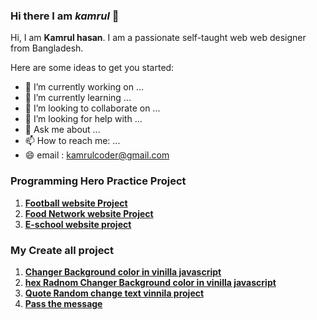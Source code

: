 ### Hi there  I am _**kamrul**_ 👋


Hi, I am **Kamrul hasan**. I am  a passionate self-taught web web designer from Bangladesh.

Here are some ideas to get you started:

- 🔭 I’m currently working on ...
- 🌱 I’m currently learning ...
- 👯 I’m looking to collaborate on ...
- 🤔 I’m looking for help with ...
- 💬 Ask me about ...
- 📫 How to reach me: ...
- 😄 email : kamrulcoder@gmail.com


### Programming  Hero Practice Project 
 1. **[Football  website  Project   ](https://kamrulcoder.github.io/football-website/)** 
 1. **[Food Network website Project ](https://kamrulcoder.github.io/food-network/)** 
 1. **[E-school website project  ](https://kamrulcoder.github.io/e-school/)** 


### My Create all project 
 1. **[Changer Background color in vinilla javascript ](https://kamrulcoder.github.io/changer_background/)** 
 1. **[hex Radnom Changer Background color in vinilla javascript ](https://kamrulcoder.github.io/Hex_background_coor_change/)** 
 1. **[Quote Random change text  vinnila project  ](https://kamrulcoder.github.io/rando_quote_generator/)** 
 1. **[Pass the message   ](https://kamrulcoder.github.io/pass-to-message/)** 
 

